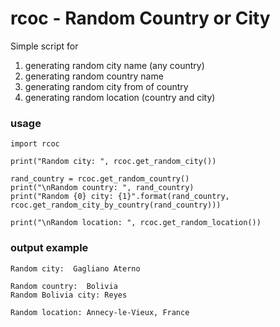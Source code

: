rcoc - Random Country or City
=======================================================================================
Simple script for
1. generating random city name (any country)
2. generating random country name
3. generating random city from of country
4. generating random location (country and city)
### usage
```
import rcoc

print("Random city: ", rcoc.get_random_city())

rand_country = rcoc.get_random_country()
print("\nRandom country: ", rand_country)
print("Random {0} city: {1}".format(rand_country, rcoc.get_random_city_by_country(rand_country)))

print("\nRandom location: ", rcoc.get_random_location())
```
### output example
```
Random city:  Gagliano Aterno

Random country:  Bolivia
Random Bolivia city: Reyes

Random location: Annecy-le-Vieux, France
```
